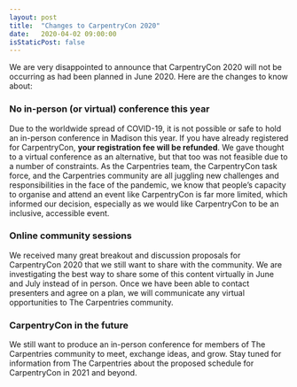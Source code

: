 ```yaml
---
layout: post
title:  "Changes to CarpentryCon 2020"
date:   2020-04-02 09:00:00
isStaticPost: false
---
```


We are very disappointed to announce that CarpentryCon 2020 will not be occurring 
as had been planned in June 2020. Here are the changes to know about:

 
### No in-person (or virtual) conference this year

Due to the worldwide spread of COVID-19, it is not possible or safe to hold an 
in-person conference in Madison this year. If you have already registered for 
CarpentryCon, **your registration fee will be refunded**. We gave thought to a 
virtual conference as an alternative, but that too was not feasible due to a 
number of constraints. As the Carpentries team, the CarpentryCon task force, and 
the Carpentries community are all juggling new challenges and responsibilities in 
the face of the pandemic, we know that people’s capacity to organise and attend 
an event like CarpentryCon is far more limited, which informed our decision, 
especially as we would like CarpentryCon to be an inclusive, accessible event.

### Online community sessions

We received many great breakout and discussion proposals for CarpentryCon 2020 
that we still want to share with the community. We are investigating the best way 
to share some of this content virtually in June and July instead of in person. 
Once we have been able to contact presenters and agree on a plan, we will 
communicate any virtual opportunities to The Carpentries community.

### CarpentryCon in the future

We still want to produce an in-person conference for members of The Carpentries 
community to meet, exchange ideas, and grow. Stay tuned for information from The 
Carpentries about the proposed schedule for CarpentryCon in 2021 and beyond.
